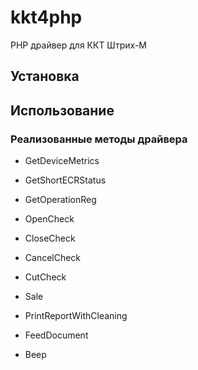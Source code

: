 # kkt4php
PHP драйвер для ККТ Штрих-М

## Установка

## Использование

### Реализованные методы драйвера

- GetDeviceMetrics
- GetShortECRStatus
- GetOperationReg

- OpenCheck
- CloseCheck
- CancelCheck
- CutCheck
- Sale
- PrintReportWithCleaning

- FeedDocument

- Beep